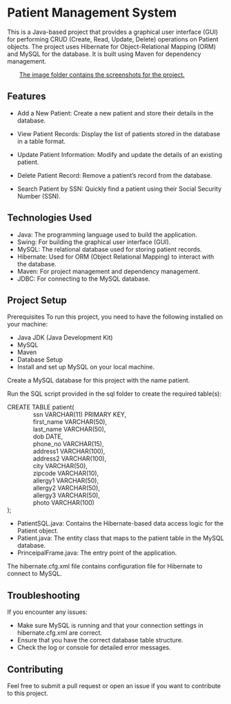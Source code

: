 # Patient Management System

This is a Java-based project that provides a graphical user interface (GUI) for performing CRUD (Create, Read, Update, Delete) operations on Patient objects. The project uses Hibernate for Object-Relational Mapping (ORM) and MySQL for the database. It is built using Maven for dependency management.

&emsp;&emsp;[The image folder contains the screenshots for the project.](https://github.com/VenomousKnight/MedicalRecord/tree/master/Images)

## Features
 * Add a New Patient: Create a new patient and store their details in the database.

 * View Patient Records: Display the list of patients stored in the database in a table format.

 * Update Patient Information: Modify and update the details of an existing patient.

 * Delete Patient Record: Remove a patient’s record from the database.

 * Search Patient by SSN: Quickly find a patient using their Social Security Number (SSN).

## Technologies Used
 * Java: The programming language used to build the application.
 * Swing: For building the graphical user interface (GUI).
 * MySQL: The relational database used for storing patient records.
 * Hibernate: Used for ORM (Object Relational Mapping) to interact with the database.
 * Maven: For project management and dependency management.
 * JDBC: For connecting to the MySQL database.
   
## Project Setup
 Prerequisites
To run this project, you need to have the following installed on your machine:

 - Java JDK (Java Development Kit)
 - MySQL
 - Maven
 - Database Setup
 - Install and set up MySQL on your local machine.

Create a MySQL database for this project with the name patient.

Run the SQL script provided in the sql folder to create the required table(s):

CREATE TABLE patient( <br> &emsp;&emsp;&emsp;&emsp;
    ssn VARCHAR(11) PRIMARY KEY, <br>&emsp;&emsp;&emsp;&emsp;
    first_name VARCHAR(50), <br> &emsp;&emsp;&emsp;&emsp;
    last_name VARCHAR(50), <br> &emsp;&emsp;&emsp;&emsp;
    dob DATE, <br> &emsp;&emsp;&emsp;&emsp;
    phone_no VARCHAR(15), <br> &emsp;&emsp;&emsp;&emsp;
    address1 VARCHAR(100), <br> &emsp;&emsp;&emsp;&emsp;
    address2 VARCHAR(100), <br> &emsp;&emsp;&emsp;&emsp;
    city VARCHAR(50), <br> &emsp;&emsp;&emsp;&emsp;
    zipcode VARCHAR(10), <br> &emsp;&emsp;&emsp;&emsp;
    allergy1 VARCHAR(50), <br> &emsp;&emsp;&emsp;&emsp;
    allergy2 VARCHAR(50), <br> &emsp;&emsp;&emsp;&emsp;
    allergy3 VARCHAR(50), <br> &emsp;&emsp;&emsp;&emsp;
    photo VARCHAR(100) <br>
);


 * PatientSQL.java: Contains the Hibernate-based data access logic for the Patient object.
 * Patient.java: The entity class that maps to the patient table in the MySQL database.
 * PrinceipalFrame.java: The entry point of the application.
 
The hibernate.cfg.xml file contains configuration file for Hibernate to connect to MySQL.

## Troubleshooting
If you encounter any issues:

 * Make sure MySQL is running and that your connection settings in hibernate.cfg.xml are correct.
 * Ensure that you have the correct database table structure.
 * Check the log or console for detailed error messages.

## Contributing
Feel free to submit a pull request or open an issue if you want to contribute to this project.
